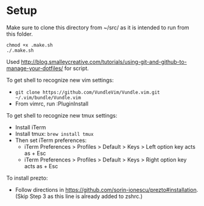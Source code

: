 # Setup
Make sure to clone this directory from ~/src/ as it is intended to run from this
folder.

```
chmod +x .make.sh
./.make.sh
```

Used
http://blog.smalleycreative.com/tutorials/using-git-and-github-to-manage-your-dotfiles/
for script.

To get shell to recognize new vim settings:
* `git clone https://github.com/VundleVim/Vundle.vim.git ~/.vim/bundle/Vundle.vim`
* From vimrc, run :PluginInstall

To get shell to recognize new tmux settings:
* Install iTerm
* Install tmux: `brew install tmux`
* Then set iTerm preferences:
  * iTerm Preferences > Profiles > Default > Keys > Left option key acts as + Esc 
  * iTerm Preferences > Profiles > Default > Keys > Right option key acts as + Esc

To install prezto:
* Follow directions in https://github.com/sorin-ionescu/prezto#installation. (Skip Step 3 as this line is already added to zshrc.)
